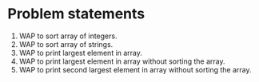 # Problem statements

1. WAP to sort array of integers.
2. WAP to sort array of strings.
3. WAP to print largest element in array.
4. WAP to print largest element in array without sorting the array.
5. WAP to print second largest element in array without sorting the array.